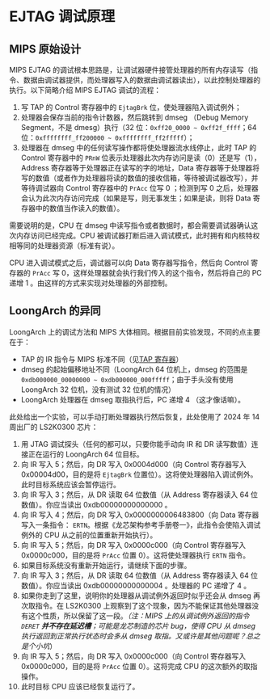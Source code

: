 
# EJTAG 调试原理

## MIPS 原始设计

MIPS EJTAG 的调试根本思路是，让调试器硬件接管处理器的所有内存读写（指令、数据由调试器提供，而处理器写入的数据由调试器读出），以此控制处理器的执行。以下简略介绍 MIPS EJTAG 调试的流程：

1. 写 TAP 的 Control 寄存器中的 `EjtagBrk` 位，使处理器陷入调试例外；
2. 处理器会保存当前的指令计数器，然后跳转到 dmseg （Debug Memory Segment，不是 dmesg）执行（32 位：`0xff20_0000 ~ 0xff2f_ffff`；64 位：`0xffffffff_ff200000 ~ 0xffffffff_ff2fffff`）；
3. 处理器在 dmseg 中的任何读写操作都将使处理器流水线停止，此时 TAP 的 Control 寄存器中的 `PRnW` 位表示处理器此次内存访问是读（0）还是写（1），Address 寄存器等于处理器正在读写的字的地址，Data 寄存器等于处理器将写的数值（或者作为处理器将读的数值的接收信箱，等待被调试器改写），并等待调试器向 Control 寄存器中的 `PrAcc` 位写 0 ；检测到写 0 之后，处理器会认为此次内存访问完成（如果是写，则无事发生；如果是读，则将 Data 寄存器中的数值当作读入的数值）。

需要说明的是，CPU 在 dmseg 中读写指令或者数据时，都会需要调试器确认这次内存访问已经完成。CPU 被调试器打断后进入调试模式，此时拥有和内核特权相等同的处理器资源（标准有说）。

CPU 进入调试模式之后，调试器可以向 Data 寄存器写指令，然后向 Control 寄存器的 `PrAcc` 写 0，这样处理器就会执行我们传入的这个指令，然后将自己的 PC 递增 1 。由这样的方式来实现对处理器的外部控制。

## LoongArch 的异同

LoongArch 上的调试方法和 MIPS 大体相同。根据目前实验发现，不同的点主要在于：

- TAP 的 IR 指令与 MIPS 标准不同（见[TAP 寄存器](02-tap-register.md)）
- dmseg 的起始偏移地址不同（LoongArch 64 位机上，dmseg 的范围是 `0xdb000000_00000000 ~ 0xdb000000_000fffff`；由于手头没有使用 LoongArch 32 位机，没有测试 32 位机的情况）
- LoongArch 处理器在 dmseg 取指执行后，PC 递增 4 （这才像话嘛）。

此处给出一个实验，可以手动打断处理器执行然后恢复，此处使用了 2024 年 14 周出厂的 LS2K0300 芯片：

1. 用 JTAG 调试探头（任何的都可以，只要你能手动向 IR 和 DR 读写数值）连接正在运行的 LoongArch 64 位目标。
2. 向 IR 写入 5；然后，向 DR 写入 0x0004d000（向 Control 寄存器写入 0x00004d00，目的是将 `EjtagBrk` 位置位）。这将使处理器陷入调试例外。此时目标系统应该会暂停运行。
3. 向 IR 写入 3；然后，从 DR 读取 64 位数值（从 Address 寄存器读入 64 位数值）。你应当读出 0xdb00000000000000 。
4. 向 IR 写入 4；然后，向 DR 写入 0x0000000006483800（向 Data 寄存器写入一条指令： `ERTN`。根据《龙芯架构参考手册卷一》，此指令会使陷入调试例外的 CPU 从之前的位置重新开始执行）。
5. 向 IR 写入 5；然后，向 DR 写入 0x0000c000（向 Control 寄存器写入 0x0000c000，目的是将 `PrAcc` 位置 0）。这将使处理器执行 `ERTN` 指令。
6. 如果目标系统没有重新开始运行，请继续下面的步骤。
7. 向 IR 写入 3；然后，从 DR 读取 64 位数值（从 Address 寄存器读入 64 位数值）。你应当读出 0xdb00000000000004 。处理器的 PC 递增了 4 。
8. 如果你走到了这里，说明你的处理器从调试例外返回时似乎还会从 dmseg 再次取指令。在 LS2K0300 上观察到了这个现象，因为不能保证其他处理器没有这个性质，所以保留了这一段。*（注：MIPS 上的从调试例外返回的指令 `DERET` ***并不存在延迟槽***；可能是龙芯制造的芯片 bug，使得 CPU 从 dmseg 执行返回到正常执行状态时会多从 dmseg 取指。又或许是其他问题呢？总之是个小坑*）
9. 向 IR 写入 5；然后，向 DR 写入 0x0000c000（向 Control 寄存器写入 0x0000c000，目的是将 `PrAcc` 位置 0）。这将完成 CPU 的这次额外的取指操作。
10. 此时目标 CPU 应该已经恢复运行了。
